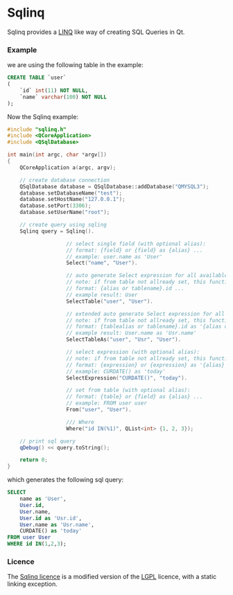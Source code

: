 # Sqlinq

Sqlinq provides a [LINQ](https://en.wikipedia.org/wiki/Language_Integrated_Query) like way of creating SQL Queries in Qt.

### Example

we are using the following table in the example:
```sql
CREATE TABLE `user`
(
	`id` int(11) NOT NULL,
	`name` varchar(100) NOT NULL
);
```

Now the Sqlinq example:
```c++
#include "sqlinq.h"
#include <QCoreApplication>
#include <QSqlDatabase>

int main(int argc, char *argv[])
{
    QCoreApplication a(argc, argv);

    // create database connection
    QSqlDatabase database = QSqlDatabase::addDatabase("QMYSQL3");
    database.setDatabaseName("test");
    database.setHostName("127.0.0.1");
    database.setPort(3306);
    database.setUserName("root");

    // create query using sqling
    Sqlinq query = Sqlinq().

                   // select single field (with optional alias):
                   // format: {field} or {field} as {alias} ...
                   // example: user.name as 'User'
                   Select("name", "User").

                   // auto generate Select expression for all available fields (with optional alias):
                   // note: if from table not allready set, this function will set it for you.
                   // format: {alias or tablename}.id ...
                   // example result: User
                   SelectTable("user", "User").

                   // extended auto generate Select expression for all available fields (with optional alias):
                   // note: if from table not allready set, this function will set it for you.
                   // format: {tablealias or tablename}.id as '{alias or tablealias or tablename}.id' ...
                   // example result: User.name as 'Usr.name'
                   SelectTableAs("user", "Usr", "User").

                   // select expression (with optional alias):
                   // note: if from table not allready set, this function will set it for you.
                   // format: {expression} or {expression} as '{alias}'
                   // example: CURDATE() as 'today'
                   SelectExpression("CURDATE()", "today").

                   // set from table (with optional alias):
                   // format: {table} or {field} as {alias} ...
                   // example: FROM user user
                   From("user", "User").

                   /// Where
                   Where("id IN(%1)", QList<int> {1, 2, 3});

    // print sql query
    qDebug() << query.toString();

    return 0;
}
```

which generates the following sql query:
```sql
SELECT
	name as 'User',
	User.id,
	User.name,
	User.id as 'Usr.id',
	User.name as 'Usr.name',
	CURDATE() as 'today'
FROM user User
WHERE id IN(1,2,3);
```

### Licence
The [Sqlinq licence](https://github.com/Spiek/sqlinq/blob/master/LICENCE) is a modified version of the [LGPL](http://www.gnu.org/licenses/lgpl.html) licence, with a static linking exception.

